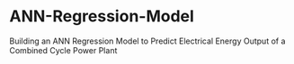 # ANN-Regression-Model
Building an ANN Regression Model to Predict Electrical Energy Output of a Combined Cycle Power Plant
